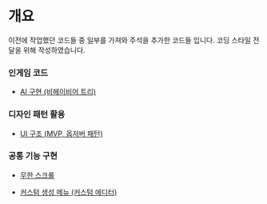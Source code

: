 # 개요

이전에 작업했던 코드들 중 일부를 가져와 주석을 추가한 코드들 입니다. 코딩 스타일 전달을 위해 작성하였습니다.

### 인게임 코드
* [AI 구현 (비헤이비어 트리)](https://github.com/ladius3565/Portfolio/blob/main/%EC%9D%B8%EA%B2%8C%EC%9E%84%20%EC%BD%94%EB%93%9C/AI%20%ED%96%89%EB%8F%99%20(%EB%B9%84%ED%97%A4%EC%9D%B4%EB%B9%84%EC%96%B4%20%ED%8A%B8%EB%A6%AC)/README.md)

### 디자인 패턴 활용
* [UI 구조 (MVP, 옵저버 패턴)](https://github.com/ladius3565/Portfolio/blob/main/%EB%94%94%EC%9E%90%EC%9D%B8%20%ED%8C%A8%ED%84%B4%20%ED%99%9C%EC%9A%A9/UI%20%EA%B5%AC%EC%A1%B0/README.md)

### 공통 기능 구현
* [무한 스크롤](https://github.com/ladius3565/Portfolio/blob/main/%EA%B3%B5%ED%86%B5%20%EA%B8%B0%EB%8A%A5%20%EA%B5%AC%ED%98%84/%EB%AC%B4%ED%95%9C%20%EC%8A%A4%ED%81%AC%EB%A1%A4/README.md)

* [커스텀 생성 메뉴 (커스텀 에디터)](https://github.com/ladius3565/Portfolio/blob/main/%EA%B3%B5%ED%86%B5%20%EA%B8%B0%EB%8A%A5%20%EA%B5%AC%ED%98%84/%EC%BB%A4%EC%8A%A4%ED%85%80%20%EB%A9%94%EB%89%B4/README.md)
